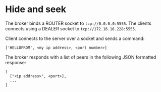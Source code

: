 # Hide and seek

The broker binds a ROUTER socket to `tcp://0.0.0.0:5555`. The clients
connects using a DEALER socket to `tcp://172.16.16.228:5555`.

Client connects to the server over a socket and sends a command:

```
['HELLOFROM', <my ip address>, <port number>]
```

The broker responds with a list of peers in the following JSON formatted
response:

```
[
  ["<ip address>", <port>],
  ...
]
```
